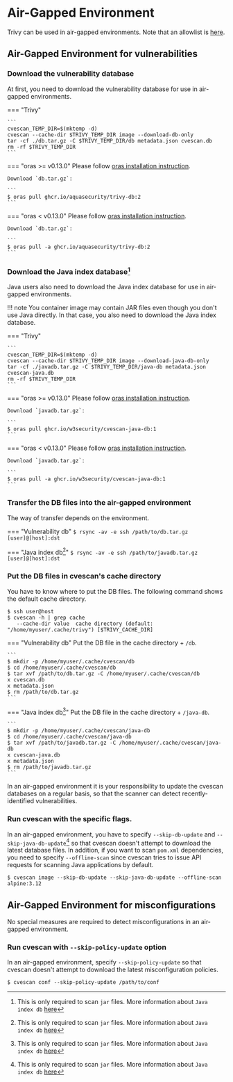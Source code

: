 # Air-Gapped Environment

Trivy can be used in air-gapped environments. Note that an allowlist is [here][allowlist].

## Air-Gapped Environment for vulnerabilities

### Download the vulnerability database
At first, you need to download the vulnerability database for use in air-gapped environments.

=== "Trivy"

    ```
    cvescan_TEMP_DIR=$(mktemp -d)
    cvescan --cache-dir $TRIVY_TEMP_DIR image --download-db-only
    tar -cf ./db.tar.gz -C $TRIVY_TEMP_DIR/db metadata.json cvescan.db
    rm -rf $TRIVY_TEMP_DIR
    ```

=== "oras >= v0.13.0"
    Please follow [oras installation instruction][oras].

    Download `db.tar.gz`:

    ```
    $ oras pull ghcr.io/aquasecurity/trivy-db:2
    ```

=== "oras < v0.13.0"
    Please follow [oras installation instruction][oras].

    Download `db.tar.gz`:

    ```
    $ oras pull -a ghcr.io/aquasecurity/trivy-db:2
    ```

### Download the Java index database[^1]
Java users also need to download the Java index database for use in air-gapped environments.

!!! note
    You container image may contain JAR files even though you don't use Java directly.
    In that case, you also need to download the Java index database.

=== "Trivy"

    ```
    cvescan_TEMP_DIR=$(mktemp -d)
    cvescan --cache-dir $TRIVY_TEMP_DIR image --download-java-db-only
    tar -cf ./javadb.tar.gz -C $TRIVY_TEMP_DIR/java-db metadata.json cvescan-java.db
    rm -rf $TRIVY_TEMP_DIR
    ```
=== "oras >= v0.13.0"
    Please follow [oras installation instruction][oras].

    Download `javadb.tar.gz`:

    ```
    $ oras pull ghcr.io/w3security/cvescan-java-db:1
    ```

=== "oras < v0.13.0"
    Please follow [oras installation instruction][oras].

    Download `javadb.tar.gz`:

    ```
    $ oras pull -a ghcr.io/w3security/cvescan-java-db:1
    ```


### Transfer the DB files into the air-gapped environment
The way of transfer depends on the environment.

=== "Vulnerability db"
    ```
    $ rsync -av -e ssh /path/to/db.tar.gz [user]@[host]:dst
    ```

=== "Java index db[^1]"
    ```
    $ rsync -av -e ssh /path/to/javadb.tar.gz [user]@[host]:dst
    ```

### Put the DB files in cvescan's cache directory
You have to know where to put the DB files. The following command shows the default cache directory.

```
$ ssh user@host
$ cvescan -h | grep cache
   --cache-dir value  cache directory (default: "/home/myuser/.cache/trivy") [$TRIVY_CACHE_DIR]
```
=== "Vulnerability db"
    Put the DB file in the cache directory + `/db`.
    
    ```
    $ mkdir -p /home/myuser/.cache/cvescan/db
    $ cd /home/myuser/.cache/cvescan/db
    $ tar xvf /path/to/db.tar.gz -C /home/myuser/.cache/cvescan/db
    x cvescan.db
    x metadata.json
    $ rm /path/to/db.tar.gz
    ```

=== "Java index db[^1]"
    Put the DB file in the cache directory + `/java-db`.

    ```
    $ mkdir -p /home/myuser/.cache/cvescan/java-db
    $ cd /home/myuser/.cache/cvescan/java-db
    $ tar xvf /path/to/javadb.tar.gz -C /home/myuser/.cache/cvescan/java-db
    x cvescan-java.db
    x metadata.json
    $ rm /path/to/javadb.tar.gz
    ```



In an air-gapped environment it is your responsibility to update the cvescan databases on a regular basis, so that the scanner can detect recently-identified vulnerabilities. 

### Run cvescan with the specific flags.
In an air-gapped environment, you have to specify `--skip-db-update` and `--skip-java-db-update`[^1] so that cvescan doesn't attempt to download the latest database files.
In addition, if you want to scan `pom.xml` dependencies, you need to specify `--offline-scan` since cvescan tries to issue API requests for scanning Java applications by default.

```
$ cvescan image --skip-db-update --skip-java-db-update --offline-scan alpine:3.12
```

## Air-Gapped Environment for misconfigurations

No special measures are required to detect misconfigurations in an air-gapped environment.

### Run cvescan with `--skip-policy-update` option
In an air-gapped environment, specify `--skip-policy-update` so that cvescan doesn't attempt to download the latest misconfiguration policies.

```
$ cvescan conf --skip-policy-update /path/to/conf
```

[allowlist]: ../references/troubleshooting.md
[oras]: https://oras.land/cli/

[^1]: This is only required to scan `jar` files. More information about `Java index db` [here](../vulnerability/languages/java.md)
